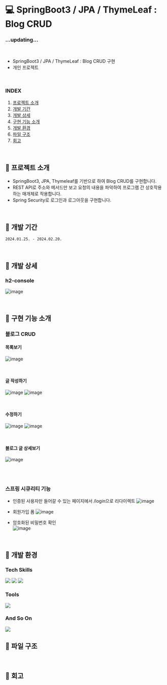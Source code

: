 # 💻 SpringBoot3 / JPA / ThymeLeaf : Blog CRUD
### ...updating...
<br>

- SpringBoot3 / JPA / ThymeLeaf : Blog CRUD 구현
- 개인 프로젝트
<br>

### INDEX

01. [프로젝트 소개](#-프로젝트-소개)
02. [개발 기간](#-개발-기간)
03. [개발 상세](#-개발-상세)
04. [구현 기능 소개](#-구현-기능-소개)
05. [개발 환경](#-개발-환경)
06. [파일 구조](#-파일-구조)
07. [회고](#-회고)   

<br>

## 🔎 프로젝트 소개
* SpringBoot3, JPA, Thymeleaf를 기반으로 하여 Blog CRUD를 구현합니다.
* REST API로 주소와 메서드만 보고 요청의 내용을 파악하여 프로그램 간 상호작용하는 매개체로 작용합니다.
* Spring Security로 로그인과 로그아웃을 구현합니다.
  
<br>

## 🔎 개발 기간
`2024.01.25. - 2024.02.20.`

<br>

## 🔎 개발 상세
### h2-console
![image](https://github.com/Eumnya415/springboot-developer/assets/145963611/72c7e965-888a-4068-841e-410c244cbdb9)

<br>

## 🔎 구현 기능 소개
### 블로그 CRUD
#### 목록보기
![image](https://github.com/Eumnya415/springboot-developer/assets/145963611/cb2370a3-4d70-41df-91d5-7af65b4f3203)

<br>

#### 글 작성하기
![image](https://github.com/Eumnya415/springboot-developer/assets/145963611/78dc0e2a-e13c-4a8e-a8a2-fb7f3215ca73)
![image](https://github.com/Eumnya415/springboot-developer/assets/145963611/99c2911c-4280-4e75-8ba8-fd0447d8a412)

<br>

#### 수정하기
![image](https://github.com/Eumnya415/springboot-developer/assets/145963611/4aefcccd-0561-45c6-b8ea-29e88ab63e34)
![image](https://github.com/Eumnya415/springboot-developer/assets/145963611/d27a3ece-bde3-4526-9931-1fb9c50fde30)

<br>

#### 블로그 글 상세보기
![image](https://github.com/Eumnya415/springboot-developer/assets/145963611/4781bfaf-7c5a-44d3-934b-0145f4ec4e54)

<br><br>

### 스프링 시큐리티 기능
* 인증된 사용자만 들어갈 수 있는 페이지에서 /login으로 리다이렉트
![image](https://github.com/Eumnya415/springboot-developer/assets/145963611/566efe0d-dab3-4ae4-85b4-025867bede80) <br>

* 회원가입 폼
![image](https://github.com/Eumnya415/springboot-developer/assets/145963611/011c7547-f63f-4eb3-b3a8-75614c757026) <br>

* 암호화된 비밀번호 확인 <br>
![image](https://github.com/Eumnya415/springboot-developer/assets/145963611/95bb1200-8e4d-49a7-bb1e-e24678434fec)

<br>

## 🔎 개발 환경
### Tech Skills
<img src="https://img.shields.io/badge/Spring Boot-6DB33F?style=for-the-badge&logo=springboot&logoColor=white"/> <img src="https://img.shields.io/badge/thymeleaf-005F0F?style=for-the-badge&logo=thymeleaf&logoColor=white"/> <img src="https://img.shields.io/badge/JavaScript-F7DF1E?style=for-the-badge&logo=javascript&logoColor=white"/>
<br>

### Tools
<img src="https://img.shields.io/badge/IntelliJ-000000?style=for-the-badge&logo=intellijidea&logoColor=white"/><br>

### And So On
<img src="https://img.shields.io/badge/junit5-25A162?style=for-the-badge&logo=junit5&logoColor=white"/>
<br>



## 🔎 파일 구조

<br>

## 🔎 회고

